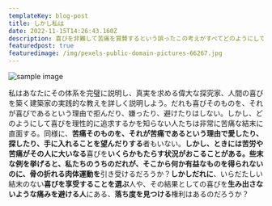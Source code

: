 ```yaml
---
templateKey: blog-post
title: しかし私は
date: 2022-11-15T14:26:43.160Z
description: 喜びを非難して苦痛を賞賛するという誤ったこの考えがすべてどのようにして誕生したかをあなたに説明しなければならない
featuredpost: true
featuredimage: /img/pexels-public-domain-pictures-66267.jpg
---
```

![sample image](/img/pexels-public-domain-pictures-66267.jpg)

私はあなたにその体系を完璧に説明し、真実を求める偉大な探究家、人間の喜びを築く建築家の実践的な教えを詳しく説明しよう。だれも喜びそのものを、それが喜びであるという理由で拒んだり、嫌ったり、避けたりはしない。しかし、どのようにして喜びを理性的に追求するかを知らない人たちは非常に苦痛な結末に直面する。同様に、**苦痛そのものを、それが苦痛であるという理由で愛したり、探したり、手に入れることを望んだりする**者もいない。**しかし、**ときには**苦労や苦痛がその人に大いなる**喜びを**いくらかもたらす状況がおこることがある。些末な例を挙げると、私たちのうちのだれが、そこから何か有益なものを得られないのに、骨の折れる肉体運動を**引き受けるだろうか？**しかしだれに**、いらだたしい結末のない**喜びを享受することを選ぶ**人や、その結果としての喜びを**生み出さないような痛みを避ける人**にある、**落ち度を見つける**権利はあるのだろうか？